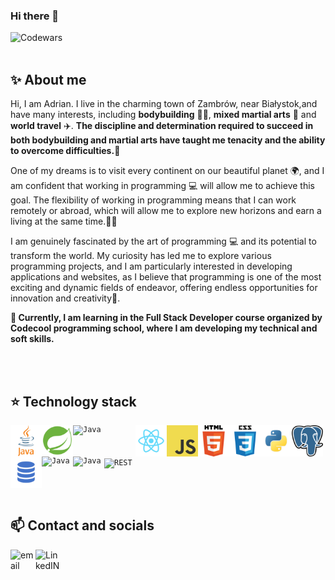 ### Hi there 👋

![Codewars](https://www.codewars.com/users/stelmaszczykadrian/badges/large)
<br><br>

## :sparkles: About me
Hi, I am Adrian. I live in the charming town of Zambrów, near Białystok,and have many interests, including **bodybuilding** 🏋️‍♂, **mixed martial arts** 🥊 and **world travel** ✈️. **The discipline and determination required to succeed in both bodybuilding and martial arts have taught me tenacity and the ability to overcome difficulties.🤩**

One of my dreams is to visit every continent on our beautiful planet 🌍, and I am confident that working in programming 💻 will allow me to achieve this goal. The flexibility of working in programming means that I can work remotely or abroad, which will allow me to explore new horizons and earn a living at the same time.🙌🏼

I am genuinely fascinated by the art of programming 💻 and its potential to transform the world. My curiosity has led me to explore various programming projects, and I am particularly interested in developing applications and websites, as I believe that programming is one of the most exciting and dynamic fields of endeavor, offering endless opportunities for innovation and creativity🚀.


**🌱 Currently, I am learning in the Full Stack Developer course organized by Codecool programming school, where I am developing my technical and soft skills.**

<br><br>
## :star: Technology stack
<div>
    <code><img align="left" alt="Java" width="50px"src="https://raw.githubusercontent.com/github/explore/5b3600551e122a3277c2c5368af2ad5725ffa9a1/topics/java/java.png" /></code>
    <code><img align="left" alt="Java" width="50px" src="https://raw.githubusercontent.com/github/explore/80688e429a7d4ef2fca1e82350fe8e3517d3494d/topics/spring-boot/spring-boot.png" /></code>
    <code><img align="left"alt="Java"width="100px"src="https://user-images.githubusercontent.com/25181517/117207026-c9d88300-adf3-11eb-9aad-6a875ab0f628.png" /></code>
    <code><img align="left"alt="Java"width="50px"src="https://raw.githubusercontent.com/github/explore/80688e429a7d4ef2fca1e82350fe8e3517d3494d/topics/react/react.png" /></code>
    <code><img align="left"alt="Java"width="50px"src="https://raw.githubusercontent.com/github/explore/80688e429a7d4ef2fca1e82350fe8e3517d3494d/topics/javascript/javascript.png" /></code>
    <code><img align="left"alt="Java"width="50px"src="https://raw.githubusercontent.com/github/explore/80688e429a7d4ef2fca1e82350fe8e3517d3494d/topics/html/html.png" /></code>
    <code><img align="left"alt="Java"width="50px"src="https://raw.githubusercontent.com/github/explore/80688e429a7d4ef2fca1e82350fe8e3517d3494d/topics/css/css.png" /></code>
    <code><img align="left"alt="Java"width="50px"src="https://raw.githubusercontent.com/github/explore/80688e429a7d4ef2fca1e82350fe8e3517d3494d/topics/python/python.png" /></code>
    <code><img align="left"alt="Java"width="50px"src="https://raw.githubusercontent.com/github/explore/80688e429a7d4ef2fca1e82350fe8e3517d3494d/topics/postgresql/postgresql.png" /></code>
    <code><img align="left"alt="Java"width="50px"src="https://raw.githubusercontent.com/github/explore/80688e429a7d4ef2fca1e82350fe8e3517d3494d/topics/sql/sql.png" /></code>
    <code><img align="left"alt="Java"width="50px"src="https://user-images.githubusercontent.com/25181517/117533873-484d4480-afef-11eb-9fad-67c8605e3592.png" /></code>
    <code><img align="left"alt="Java"width="50px"src="https://user-images.githubusercontent.com/25181517/121302773-7aa5d680-c8fa-11eb-98aa-e016fdb2de32.png" /></code>
    <code><img height="50" src="https://user-images.githubusercontent.com/25181517/192107858-fe19f043-c502-4009-8c47-476fc89718ad.png" alt="REST" title="REST" /></code>
</div>

<br><br>
## :mailbox: Contact and socials
<a href="mailto:stelmaszczykadrian@gmail.com">
  <img align="left" alt="email" width="40px" src="https://upload.wikimedia.org/wikipedia/commons/7/7e/Gmail_icon_%282020%29.svg" />
</a>
<a href="https://www.linkedin.com/in/adrian-stelmaszczyk-0b2b87160/">
  <img align="left" alt="LinkedIN" width="40px" src="https://raw.githubusercontent.com/peterthehan/peterthehan/master/assets/linkedin.svg" />  
</a>   
